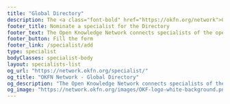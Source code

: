 ```yaml
---
title: "Global Directory"
description: The <a class="font-bold" href="https://okfn.org/network">Open Knowledge Network</a> connects specialists of the open movement and promotes them through the Open Knowledge Global Directory.
footer_title: Nominate a specialist for the Directory
footer_text: The Open Knowledge Network connects specialists of the open movement and promotes them through the Open Knowledge Global Directory.
footer_button: Fill the form
footer_link: /specialist/add
type: specialist
bodyClasses: specialist-body
layout: specialists-list
og_url: "https://network.okfn.org/specialist/"
og_title: "OKFN Network - Global Directory"
og_description: "The Open Knowledge Network connects specialists of the open movement and promotes them through the Open Knowledge Global Directory."
og_image: "https://network.okfn.org/images/OKF-logo-white-background.png"
---
```

